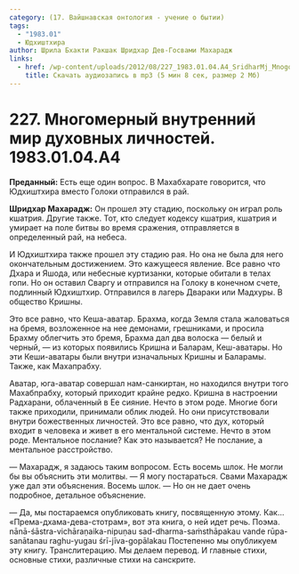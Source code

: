```yaml
---
category: (17. Вайшнавская онтология - учение о бытии)
tags:
  - "1983.01"
  - Юдхиштхира
author: Шрила Бхакти Ракшак Шридхар Дев-Госвами Махарадж
links:
  - href: /wp-content/uploads/2012/08/227_1983.01.04.A4_SridharMj_Mnogomerniy_vnutrenniy_mir_duhovnyh_lichnostey.mp3
    title: Скачать аудиозапись в mp3 (5 мин 8 сек, размер 2 Мб)
---
```


# 227. Многомерный внутренний мир духовных личностей. 1983.01.04.A4

**Преданный:** Есть еще один вопрос. В Махабхарате говорится, что Юдхиштхира вместо Голоки отправился в рай.

**Шридхар Махарадж:** Он прошел эту стадию, поскольку он играл роль кшатрия. Другие также. Тот, кто следует кодексу кшатрия, кшатрия и умирает на поле битвы во время сражения, отправляется в определенный рай, на небеса.

И Юдхиштхира также прошел эту стадию рая. Но она не была для него окончательным достижением. Это кажущееся явление. Все равно что Дхара и Яшода, или небесные куртизанки, которые обитали в телах гопи. Но он оставил Сваргу и отправился на Голоку в конечном счете, подлинный Юдхиштхир. Отправился в лагерь Двараки или Мадхуры. В общество Кришны.

Это все равно, что Кеша-аватар. Брахма, когда Земля стала жаловаться на бремя, возложенное на нее демонами, грешниками, и просила Брахму облегчить это бремя, Брахма дал два волоска — белый и черный, — из которых появились Кришна и Баларам, Кеш-аватары. Но эти Кеши-аватары были внутри изначальных Кришны и Баларамы. Также, как Махапрабху.

Аватар, юга-аватар совершал нам-санкиртан, но находился внутри того Махабпрабху, который приходит крайне редко. Кришна в настроении Радхарани, облаченный в Ее сияние. Нечто в этом роде. Многие боги также приходили, принимали облик людей. Но они присутствовали внутри божественных личностей. Это все равно, что дух, который входит в человека и живет в его ментальной системе. Нечто в этом роде. Ментальное послание? Как это называется? Не послание, а ментальное расстройство.

— Махарадж, я задаюсь таким вопросом. Есть восемь шлок. Не могли бы вы объяснить эти молитвы. — Я могу постараться. Свами Махарадж уже дал эти объяснения. Восемь шлок. — Но он не дает очень подробное, детальное объяснение.

— Да, мы постараемся опубликовать книгу, посвященную этому. Как… «Према-дхама-дева-стотрам», вот эта книга, о ней идет речь. Поэма. nānā-śāstra-vichāraṇaika-nipuṇau sad-dharma-saṁsthāpakau vande rūpa-sanātanau raghu-yugau śrī-jīva-gopālakau Постепенно мы опубликуем эту книгу. Транслитерацию. Мы делаем перевод. И главные стихи, основные стихи, различные стихи на санскрите.


